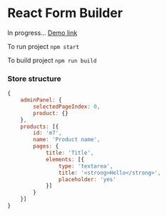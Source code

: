 # React Form Builder
In progress...
[Demo link](https://serhii-shvaher.github.io/React-Form-Builder)

To run project
`npm start`


To build project
`npm run build`



### Store structure
```javascript
{
    adminPanel: {
        selectedPageIndex: 0,
        product: {}
    },
    products: [{
        id: 'm7',
        name: 'Product name',
        pages: {
            title: 'Title',
            elements: [{
                type: 'textarea',
                title: '<strong>Hello</strong>',
                placeholder: 'yes'
            }]
        }
    }]
}
```
